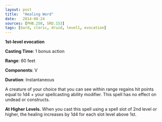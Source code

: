 ```yaml
---
layout: post
title:  "Healing Word"
date:   2014-08-24
sources: [PHB.250, SRD.153]
tags: [bard, cleric, druid, level1, evocation]
---
```


**1st-level evocation**

**Casting Time**: 1 bonus action

**Range**: 60 feet

**Components**: V

**Duration**: Instantaneous

A creature of your choice that you can see within range regains hit points equal to 1d4 + your spellcasting ability modifier. This spell has no effect on undead or constructs.

**At Higher Levels.** When you cast this spell using a spell slot of 2nd level or higher, the healing increases by 1d4 for each slot level above 1st.
